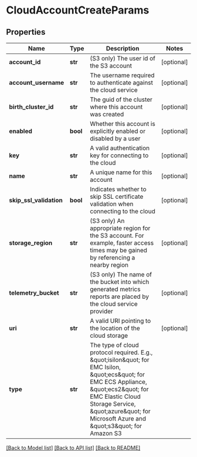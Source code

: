 # CloudAccountCreateParams

## Properties
Name | Type | Description | Notes
------------ | ------------- | ------------- | -------------
**account_id** | **str** | (S3 only) The user id of the S3 account | [optional] 
**account_username** | **str** | The username required to authenticate against the cloud service | [optional] 
**birth_cluster_id** | **str** | The guid of the cluster where this account was created | [optional] 
**enabled** | **bool** | Whether this account is explicitly enabled or disabled by a user | [optional] 
**key** | **str** | A valid authentication key for connecting to the cloud | [optional] 
**name** | **str** | A unique name for this account | [optional] 
**skip_ssl_validation** | **bool** | Indicates whether to skip SSL certificate validation when connecting to the cloud | [optional] 
**storage_region** | **str** | (S3 only) An appropriate region for the S3 account.  For example, faster access times may be gained by referencing a nearby region | [optional] 
**telemetry_bucket** | **str** | (S3 only) The name of the bucket into which generated metrics reports are placed by the cloud service provider | [optional] 
**uri** | **str** | A valid URI pointing to the location of the cloud storage | [optional] 
**type** | **str** | The type of cloud protocol required.  E.g., \&quot;isilon\&quot; for EMC Isilon, \&quot;ecs\&quot; for EMC ECS Appliance, \&quot;ecs2\&quot; for EMC Elastic Cloud Storage Service, \&quot;azure\&quot; for Microsoft Azure and \&quot;s3\&quot; for Amazon S3 | 

[[Back to Model list]](../README.md#documentation-for-models) [[Back to API list]](../README.md#documentation-for-api-endpoints) [[Back to README]](../README.md)


